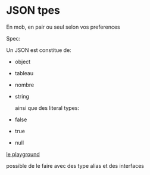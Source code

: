 # JSON tpes

En mob, en pair ou seul selon vos preferences

Spec:

Un JSON est constitue de:

- object
- tableau
- nombre
- string

  ainsi que des literal types:
- false
- true
- null

[le playground](https://www.typescriptlang.org/play?#code/PTAEAEFMCdoe2gZwFygEwFYDsAOAUAC4CeADpKAFIDKA8gHI0BGAVpAMYGgC8oAhgHZFCpctXoBBWLyLc+g4WUq06ANV4AbAK7keAoXhCGwAERqgGAFVABRYwEkr4ugE1QAYRrHroAELWAMjQA6qAWABJ2VKD+dnTeRiB4AGaa-BwAlnD8oOmIYnQAFLzQAOao+WpakACUoADeAL54BmAACjRUDnYq3gSQiJxsvIj9oAUAtpoDoCTDiNV4ufkFAEQAFpDq6nArC0vKBQDaACwANKA45wCMGNcAbOdoAMznx2gAunt5B3WgJdCQSAEdL8MqgdabbYrUANL7LJIaEZwg4EaDaZH0Ar8TRbDGFX68VC-RioQ5oc4vcFJOA7d4wmELFrmawAcXEFm6vX6g2GowmU04CPS6gWIAgBEQAFpIAAPMgcaWwBCLb6Ygq1LgAPnBuyZ4Al0rl7AIivg0BVyzY6jm9VheoNsvlJpgZotB1SABNIEkQZAPaKwPqpY7jablftMfxIAB3XzpEp2fgEApXY5PaoB8XBo0Kl3h1WFCN0apAA)

possible de le faire avec des type alias et des interfaces
